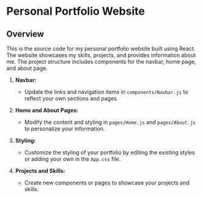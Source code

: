 # Personal Portfolio Website

## Overview

This is the source code for my personal portfolio website built using React. The website showcases my skills, projects, and provides information about me. The project structure includes components for the navbar, home page, and about page.

1. **Navbar:**
   - Update the links and navigation items in `components/Navbar.js` to reflect your own sections and pages.

2. **Home and About Pages:**
   - Modify the content and styling in `pages/Home.js` and `pages/About.js` to personalize your information.

3. **Styling:**
   - Customize the styling of your portfolio by editing the existing styles or adding your own in the `App.css` file.

4. **Projects and Skills:**
   - Create new components or pages to showcase your projects and skills.
